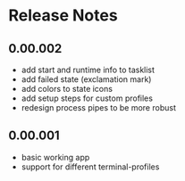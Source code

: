 # Release Notes

## 0.00.002

* add start and runtime info to tasklist
* add failed state (exclamation mark)
* add colors to state icons
* add setup steps for custom profiles
* redesign process pipes to be more robust

## 0.00.001

* basic working app
* support for different terminal-profiles
